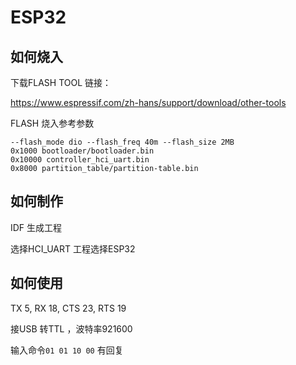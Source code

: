 # ESP32

## 如何烧入

下载FLASH TOOL  链接：

https://www.espressif.com/zh-hans/support/download/other-tools

FLASH 烧入参考参数

```
--flash_mode dio --flash_freq 40m --flash_size 2MB
0x1000 bootloader/bootloader.bin
0x10000 controller_hci_uart.bin
0x8000 partition_table/partition-table.bin
```

## 如何制作

IDF 生成工程

选择HCI_UART 工程选择ESP32

## 如何使用

 TX 5, RX 18, CTS 23, RTS 19  

接USB 转TTL ，波特率921600

输入命令`01 01 10 00` 有回复

